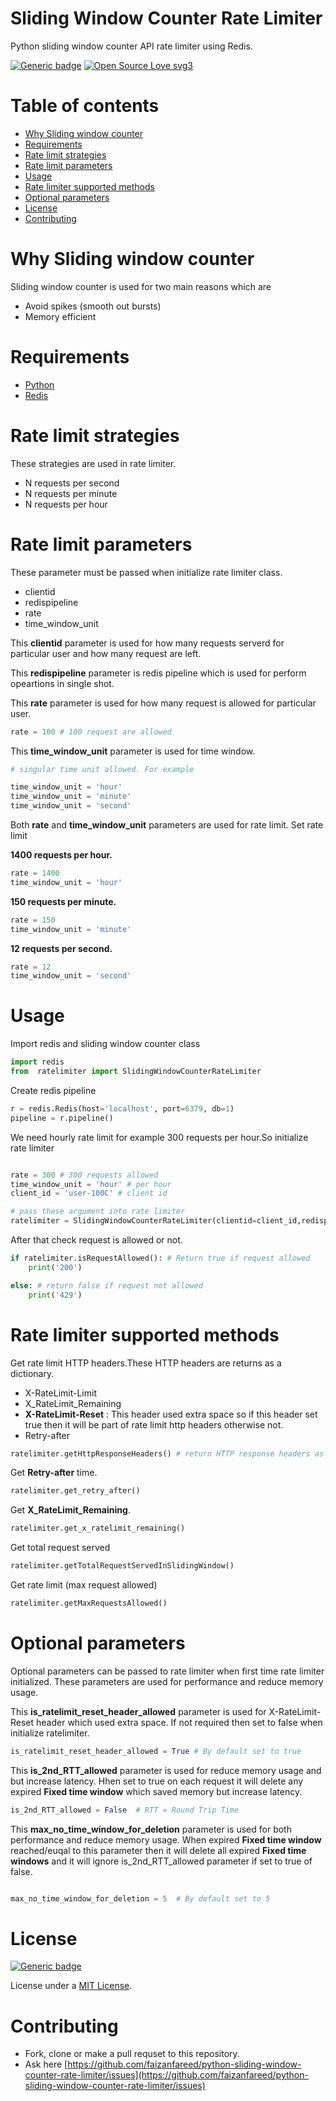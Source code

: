 # Sliding Window Counter Rate Limiter
Python sliding window counter API rate limiter using Redis. 





[![Generic badge](https://img.shields.io/badge/license-MIT-success.svg)](https://shields.io/)
[![Open Source Love svg3](https://badges.frapsoft.com/os/v3/open-source.svg?v=103)](https://github.com/ellerbrock/open-source-badges/) 



<a name=""></a>
# Table of contents

- [Why Sliding window counter](#why-sliding-window-counter)
- [Requirements](#requirements)
- [Rate limit strategies](#rate-limit-strategies)
- [Rate limit parameters](#rate-limit-parameters)
- [Usage](#usage)
- [Rate limiter supported methods](#rate-limiter-supported-methods)
- [Optional parameters](#optional-parameters)
- [License](#license)
- [Contributing](#contributing)




# Why Sliding window counter

Sliding window counter is used for two main reasons which are 

- Avoid spikes (smooth out bursts)
- Memory efficient 






# Requirements 
 
- [Python](https://www.python.org/downloads/)
- [Redis](https://redis.io/download)


# Rate limit strategies  

These strategies are used in rate limiter.

- N requests per second 
- N requests per minute
- N requests per hour


# Rate limit parameters

These parameter must be passed when initialize rate limiter class. 

- clientid
- redispipeline
- rate
- time_window_unit 

This **clientid** parameter is used for how many requests serverd for particular user and how many request are left.

This **redispipeline** parameter is redis pipeline which is used for perform opeartions in single shot.


This **rate** parameter is  used for how many request is allowed for particular user.

```python
rate = 100 # 100 request are allowed  
```

This **time_window_unit** parameter  is used for time window. 

```python
# singular time unit allowed. For example 

time_window_unit = 'hour'  
time_window_unit = 'minute'
time_window_unit = 'second'
```

Both **rate** and **time_window_unit** parameters are used for rate limit. Set rate limit

**1400 requests per hour.** 

```python
rate = 1400
time_window_unit = 'hour'
```


**150 requests per minute.** 


```python
rate = 150
time_window_unit = 'minute'
```

**12 requests per second.**


```python
rate = 12
time_window_unit = 'second'
```



# Usage 

Import redis and sliding window counter class

```python
import redis
from  ratelimiter import SlidingWindowCounterRateLimiter
```

Create redis pipeline 
```python        
r = redis.Redis(host='localhost', port=6379, db=1)
pipeline = r.pipeline()
```

We need hourly rate limit for example 300 requests per hour.So initialize rate limiter   



```python    

rate = 300 # 300 requests allowed
time_window_unit = 'hour' # per hour
client_id = 'user-100C' # client id 

# pass these argument into rate limiter
ratelimiter = SlidingWindowCounterRateLimiter(clientid=client_id,redispipeline=pipeline,rate = rate,time_window_unit=time_window_unit)
```


After that check request is allowed or not. 

```python
if ratelimiter.isRequestAllowed(): # Return true if request allowed 
    print('200')

else: # return false if request not allowed
    print('429')
```

# Rate limiter supported methods

Get rate limit HTTP headers.These HTTP headers are returns as a dictionary. 

- X-RateLimit-Limit
- X_RateLimit_Remaining
- **X-RateLimit-Reset** : This header used extra space so if this header set true then it will be part of rate limit http headers otherwise not.
- Retry-after


```python
ratelimiter.getHttpResponseHeaders() # return HTTP response headers as a dictionary.
```





Get **Retry-after** time.

```python
ratelimiter.get_retry_after()
```

Get **X_RateLimit_Remaining**.

```python
ratelimiter.get_x_ratelimit_remaining()
```

Get total request served 

```python
ratelimiter.getTotalRequestServedInSlidingWindow()
```

Get rate limit (max request allowed)

```python
ratelimiter.getMaxRequestsAllowed() 
```

# Optional parameters  

Optional parameters can be passed to rate limiter when first time rate limiter initialized. These parameters are used for performance and reduce memory usage.
 


This **is_ratelimit_reset_header_allowed** parameter is used for X-RateLimit-Reset header which used extra space. If not required then set to false when initialize ratelimiter.

```python
is_ratelimit_reset_header_allowed = True # By default set to true
```

This **is_2nd_RTT_allowed** parameter is used for reduce memory usage and but increase latency. 
Hhen set to true on each request it will delete any expired **Fixed time window** which saved memory but increase latency. 

```python
is_2nd_RTT_allowed = False  # RTT = Round Trip Time
```

This **max_no_time_window_for_deletion** parameter is used for both performance and reduce memory usage. When expired **Fixed time window** reached/euqal to this parameter then 
it will delete all expired **Fixed time windows** and it will ignore is_2nd_RTT_allowed parameter if set to true of false. 

```python

max_no_time_window_for_deletion = 5  # By default set to 5 

```


 




<a name="license"></a>
# License

[![Generic badge](https://img.shields.io/badge/license-MIT-success.svg)](https://shields.io/)

License under a [MIT License](https://choosealicense.com/licenses/mit/).


<a name="contributing"></a>
# Contributing 

- Fork, clone or make a pull requset to this repository. 
- Ask here  [https://github.com/faizanfareed/python-sliding-window-counter-rate-limiter/issues](https://github.com/faizanfareed/python-sliding-window-counter-rate-limiter/issues)
